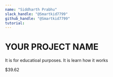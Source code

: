```yaml
---
name: "Siddharth Prabhu"
slack_handle: "@Smartkid7799"
github_handle: "@Smartkid7799"
tutorial:
---
```


# YOUR PROJECT NAME

<!-- Describe your board in 2-3 sentences. What are you making? What will it do? -->
It is for educatioal purposes. It is learn how it works
<!-- How much is it going to cost? -->
$39.62
<!-- Tell us a little bit about your design process. What were some challenges? What helped? ***Totally optional*** -->
